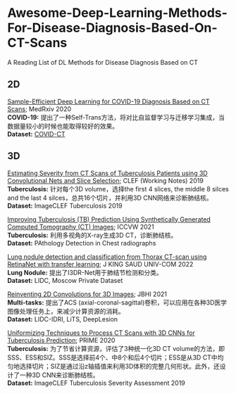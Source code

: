 # Awesome-Deep-Learning-Methods-For-Disease-Diagnosis-Based-On-CT-Scans
A Reading List of DL Methods for Disease Diagnosis Based on CT

## 2D
[Sample-Efficient Deep Learning for COVID-19 Diagnosis Based on CT Scans](https://www.medrxiv.org/content/10.1101/2020.04.13.20063941v1.full.pdf); MedRxiv 2020  
**COVID-19:** 提出了一种Self-Trans方法，将对比自监督学习与迁移学习集成，当数据量较小的时候也能取得较好的效果。  
**Dataset:** [COVID-CT](https://github.com/UCSD-AI4H/COVID-CT)


## 3D
[Estimating Severity from CT Scans of Tuberculosis Patients using 3D Convolutional Nets and Slice Selection](https://www.researchgate.net/profile/Hasib-Zunair/publication/334680379_Estimating_Severity_from_CT_Scans_of_Tuberculosis_Patients_using_3D_Convolutional_Nets_and_Slice_Selection/links/5e585b99a6fdccbeba079f36/Estimating-Severity-from-CT-Scans-of-Tuberculosis-Patients-using-3D-Convolutional-Nets-and-Slice-Selection.pdf); CLEF (Working Notes) 2019  
**Tuberculosis:** 针对每个3D volume，选择the first 4 slices, the middle 8 silces and the last 4 silces，总共16个切片，并利用3D CNN网络来诊断肺结核。  
**Dataset:** ImageCLEF Tuberculosis 2019

[Improving Tuberculosis (TB) Prediction Using Synthetically Generated Computed Tomography (CT) Images](https://openaccess.thecvf.com/content/ICCV2021W/CVAMD/papers/Lewis_Improving_Tuberculosis_TB_Prediction_Using_Synthetically_Generated_Computed_Tomography_CT_ICCVW_2021_paper.pdf); ICCVW 2021  
**Tuberculosis:** 利用多视角的X-ray生成3D CT，诊断肺结核。  
**Dataset:** PAthology Detection in Chest radiographs

[Lung nodule detection and classification from Thorax CT-scan using RetinaNet with transfer learning](https://www.sciencedirect.com/science/article/pii/S1319157820303335); J KING SAUD UNIV-COM 2022  
**Lung Nodule:** 提出了I3DR-Net用于肺结节检测和分类。  
**Dataset:** LIDC, Moscow Private Dataset

[Reinventing 2D Convolutions for 3D Images](https://ieeexplore.ieee.org/abstract/document/9314699); JBHI 2021  
**Multi-tasks:** 提出了ACS (axial-coronal-sagittal)卷积，可以应用在各种3D医学图像处理任务上，来减少计算资源的消耗。  
**Dataset:** LIDC-IDRI, LiTS, DeepLesion

[Uniformizing Techniques to Process CT Scans with 3D CNNs for Tuberculosis Prediction](https://link.springer.com/chapter/10.1007/978-3-030-59354-4_15); PRIME 2020  
**Tuberculosis:** 为了节省计算资源，评估了3种统一化3D CT volume的方法，即SSS、ESS和SIZ。SSS是选择前4个、中8个和后4个切片；ESS是从3D CT中均匀地选择切片；SIZ是通过沿z轴插值来利用3D体积的完整几何形状。此外，还设计了一种3D CNN来诊断肺结核。  
**Dataset:** ImageCLEF Tuberculosis Severity Assessment 2019